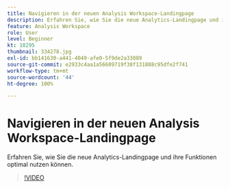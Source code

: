 ```yaml
---
title: Navigieren in der neuen Analysis Workspace-Landingpage
description: Erfahren Sie, wie Sie die neue Analytics-Landingpage und ihre Funktionen optimal nutzen können.
feature: Analysis Workspace
role: User
level: Beginner
kt: 10295
thumbnail: 334278.jpg
exl-id: bb141630-a441-4049-afe0-5f9de2a33089
source-git-commit: e2933c4aa1a56609719f38f131888c95dfe2f741
workflow-type: tm+mt
source-wordcount: '44'
ht-degree: 100%

---
```


# Navigieren in der neuen Analysis Workspace-Landingpage

Erfahren Sie, wie Sie die neue Analytics-Landingpage und ihre Funktionen optimal nutzen können.

>[!VIDEO](https://video.tv.adobe.com/v/334278/?quality=12&learn=on)
